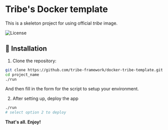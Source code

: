 # Tribe's Docker template
This is a skeleton project for using official *tribe* image.

![License](https://img.shields.io/github/license/tribe-framework/docker-tribe-template)

## 🚀 Installation
1. Clone the repository:
```bash
git clone https://github.com/tribe-framework/docker-tribe-template.git project_name
cd project_name
./run
```
And then fill in the form for the script to setup your environment.

2. After setting up, deploy the app
```bash
./run
# select option 2 to deploy
```

**That's all. Enjoy!**
